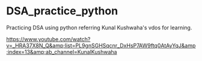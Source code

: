 # DSA_practice_python
Practicing DSA using python referring Kunal Kushwaha's vdos for learning.

https://www.youtube.com/watch?v=_HRA37X8N_Q&amp;list=PL9gnSGHSqcnr_DxHsP7AW9ftq0AtAyYqJ&amp;index=13&amp;ab_channel=KunalKushwaha
